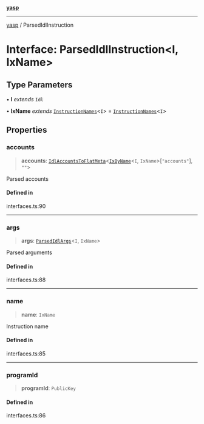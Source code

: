[**yasp**](../README.md)

***

[yasp](../README.md) / ParsedIdlInstruction

# Interface: ParsedIdlInstruction\<I, IxName\>

## Type Parameters

• **I** *extends* `Idl`

• **IxName** *extends* [`InstructionNames`](../type-aliases/InstructionNames.md)\<`I`\> = [`InstructionNames`](../type-aliases/InstructionNames.md)\<`I`\>

## Properties

### accounts

> **accounts**: [`IdlAccountsToFlatMeta`](../type-aliases/IdlAccountsToFlatMeta.md)\<[`IxByName`](../type-aliases/IxByName.md)\<`I`, `IxName`\>\[`"accounts"`\], `""`\>

Parsed accounts

#### Defined in

interfaces.ts:90

***

### args

> **args**: [`ParsedIdlArgs`](../type-aliases/ParsedIdlArgs.md)\<`I`, `IxName`\>

Parsed arguments

#### Defined in

interfaces.ts:88

***

### name

> **name**: `IxName`

Instruction name

#### Defined in

interfaces.ts:85

***

### programId

> **programId**: `PublicKey`

#### Defined in

interfaces.ts:86

